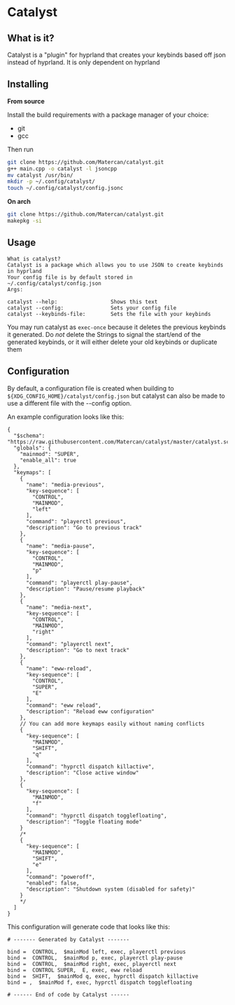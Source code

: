 # Catalyst

## What is it?
Catalyst is a "plugin" for hyprland that creates your keybinds based off json instead of hyprland.
It is only dependent on hyprland

## Installing

**From source**

Install the build requirements with a package manager of your choice:
- git
- gcc

Then run

```bash
git clone https://github.com/Matercan/catalyst.git
g++ main.cpp -o catalyst -l jsoncpp
mv catalyst /usr/bin/
mkdir -p ~/.config/catalyst/
touch ~/.config/catalyst/config.jsonc
```

**On arch**

```bash
git clone https://github.com/Matercan/catalyst.git
makepkg -si
```

## Usage

```
What is catalyst?
Catalyst is a package which allows you to use JSON to create keybinds in hyprland
Your config file is by default stored in ~/.config/catalyst/config.json
Args:

catalyst --help:                 Shows this text
catalyst --config:               Sets your config file
catalyst --keybinds-file:        Sets the file with your keybinds
```

You may run catalyst as ``exec-once`` because it deletes the previous keybinds it generated.
Do *not* delete the Strings to signal the start/end of the generated keybinds,
or it will either delete your old keybinds or duplicate them

## Configuration
By default, a configuration file is created when building to ``${XDG_CONFIG_HOME}/catalyst/config.json``
but catalyst can also be made to use a different file with the --config option.

An example configuration looks like this:
```jsonc
{
  "$schema": "https://raw.githubusercontent.com/Matercan/catalyst/master/catalyst.schema.jsonc",
  "globals": {
    "mainmod": "SUPER",
    "enable_all": true
  },
  "keymaps": [
    {
      "name": "media-previous",
      "key-sequence": [
        "CONTROL",
        "MAINMOD",
        "left"
      ],
      "command": "playerctl previous",
      "description": "Go to previous track"
    },
    {
      "name": "media-pause",
      "key-sequence": [
        "CONTROL",
        "MAINMOD",
        "p"
      ],
      "command": "playerctl play-pause",
      "description": "Pause/resume playback"
    },
    {
      "name": "media-next",
      "key-sequence": [
        "CONTROL",
        "MAINMOD",
        "right"
      ],
      "command": "playerctl next",
      "description": "Go to next track"
    },
    {
      "name": "eww-reload",
      "key-sequence": [
        "CONTROL",
        "SUPER",
        "E"
      ],
      "command": "eww reload",
      "description": "Reload eww configuration"
    },
    // You can add more keymaps easily without naming conflicts
    {
      "key-sequence": [
        "MAINMOD",
        "SHIFT",
        "q"
      ],
      "command": "hyprctl dispatch killactive",
      "description": "Close active window"
    },
    {
      "key-sequence": [
        "MAINMOD",
        "f"
      ],
      "command": "hyprctl dispatch togglefloating",
      "description": "Toggle floating mode"
    }
    /*
    {
      "key-sequence": [
        "MAINMOD",
        "SHIFT",
        "e"
      ],
      "command": "poweroff",
      "enabled": false,
      "description": "Shutdown system (disabled for safety)"
    }
    */
  ]
}
```

This configuration will generate code that looks like this:
```
# ------- Generated by Catalyst -------

bind =  CONTROL,  $mainMod left, exec, playerctl previous
bind =  CONTROL,  $mainMod p, exec, playerctl play-pause
bind =  CONTROL,  $mainMod right, exec, playerctl next
bind =  CONTROL SUPER,  E, exec, eww reload
bind =  SHIFT,  $mainMod q, exec, hyprctl dispatch killactive
bind = ,  $mainMod f, exec, hyprctl dispatch togglefloating

# ------ End of code by Catalyst ------

```

